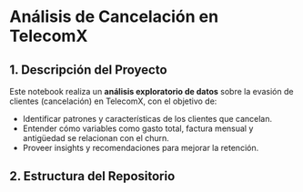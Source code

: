 # Análisis de Cancelación en TelecomX

## 1. Descripción del Proyecto  
Este notebook realiza un **análisis exploratorio de datos** sobre la evasión de clientes (cancelación) en TelecomX, con el objetivo de:
- Identificar patrones y características de los clientes que cancelan.
- Entender cómo variables como gasto total, factura mensual y antigüedad se relacionan con el churn.
- Proveer insights y recomendaciones para mejorar la retención.

## 2. Estructura del Repositorio  
